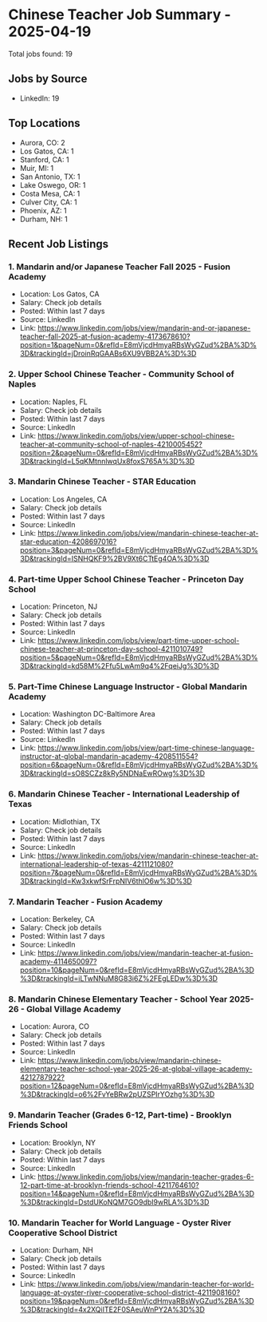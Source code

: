 # Chinese Teacher Job Summary - 2025-04-19

Total jobs found: 19

## Jobs by Source

- LinkedIn: 19

## Top Locations

- Aurora, CO: 2
- Los Gatos, CA: 1
- Stanford, CA: 1
- Muir, MI: 1
- San Antonio, TX: 1
- Lake Oswego, OR: 1
- Costa Mesa, CA: 1
- Culver City, CA: 1
- Phoenix, AZ: 1
- Durham, NH: 1

## Recent Job Listings

### 1. Mandarin and/or Japanese Teacher Fall 2025 - Fusion Academy
- Location: Los Gatos, CA
- Salary: Check job details
- Posted: Within last 7 days
- Source: LinkedIn
- Link: https://www.linkedin.com/jobs/view/mandarin-and-or-japanese-teacher-fall-2025-at-fusion-academy-4173678610?position=1&pageNum=0&refId=E8mVjcdHmyaRBsWyGZud%2BA%3D%3D&trackingId=jDroinRqGAABs6XU9VBB2A%3D%3D

### 2. Upper School Chinese Teacher - Community School of Naples
- Location: Naples, FL
- Salary: Check job details
- Posted: Within last 7 days
- Source: LinkedIn
- Link: https://www.linkedin.com/jobs/view/upper-school-chinese-teacher-at-community-school-of-naples-4210005452?position=2&pageNum=0&refId=E8mVjcdHmyaRBsWyGZud%2BA%3D%3D&trackingId=L5qKMtnnlwqUx8foxS765A%3D%3D

### 3. Mandarin Chinese Teacher - STAR Education
- Location: Los Angeles, CA
- Salary: Check job details
- Posted: Within last 7 days
- Source: LinkedIn
- Link: https://www.linkedin.com/jobs/view/mandarin-chinese-teacher-at-star-education-4208697016?position=3&pageNum=0&refId=E8mVjcdHmyaRBsWyGZud%2BA%3D%3D&trackingId=ISNHQKF9%2BV9Xt6CTtEg4OA%3D%3D

### 4. Part-time Upper School Chinese Teacher - Princeton Day School
- Location: Princeton, NJ
- Salary: Check job details
- Posted: Within last 7 days
- Source: LinkedIn
- Link: https://www.linkedin.com/jobs/view/part-time-upper-school-chinese-teacher-at-princeton-day-school-4211010749?position=5&pageNum=0&refId=E8mVjcdHmyaRBsWyGZud%2BA%3D%3D&trackingId=kd58M%2Ffu5LwAm9q4%2FqeiJg%3D%3D

### 5. Part-Time Chinese Language Instructor - Global Mandarin Academy
- Location: Washington DC-Baltimore Area
- Salary: Check job details
- Posted: Within last 7 days
- Source: LinkedIn
- Link: https://www.linkedin.com/jobs/view/part-time-chinese-language-instructor-at-global-mandarin-academy-4208511554?position=6&pageNum=0&refId=E8mVjcdHmyaRBsWyGZud%2BA%3D%3D&trackingId=sO8SCZz8kRy5NDNaEwROwg%3D%3D

### 6. Mandarin Chinese Teacher - International Leadership of Texas
- Location: Midlothian, TX
- Salary: Check job details
- Posted: Within last 7 days
- Source: LinkedIn
- Link: https://www.linkedin.com/jobs/view/mandarin-chinese-teacher-at-international-leadership-of-texas-4211121080?position=7&pageNum=0&refId=E8mVjcdHmyaRBsWyGZud%2BA%3D%3D&trackingId=Kw3xkwfSrFrpNIV6thlO6w%3D%3D

### 7. Mandarin Teacher - Fusion Academy
- Location: Berkeley, CA
- Salary: Check job details
- Posted: Within last 7 days
- Source: LinkedIn
- Link: https://www.linkedin.com/jobs/view/mandarin-teacher-at-fusion-academy-4114650097?position=10&pageNum=0&refId=E8mVjcdHmyaRBsWyGZud%2BA%3D%3D&trackingId=iLTwNNuM8G83i6Z%2FEgLEDw%3D%3D

### 8. Mandarin Chinese Elementary Teacher - School Year 2025-26 - Global Village Academy
- Location: Aurora, CO
- Salary: Check job details
- Posted: Within last 7 days
- Source: LinkedIn
- Link: https://www.linkedin.com/jobs/view/mandarin-chinese-elementary-teacher-school-year-2025-26-at-global-village-academy-4212787922?position=12&pageNum=0&refId=E8mVjcdHmyaRBsWyGZud%2BA%3D%3D&trackingId=o6%2FvYeBRw2pUZSPIrYOzhg%3D%3D

### 9. Mandarin Teacher (Grades 6-12, Part-time) - Brooklyn Friends School
- Location: Brooklyn, NY
- Salary: Check job details
- Posted: Within last 7 days
- Source: LinkedIn
- Link: https://www.linkedin.com/jobs/view/mandarin-teacher-grades-6-12-part-time-at-brooklyn-friends-school-4211764610?position=14&pageNum=0&refId=E8mVjcdHmyaRBsWyGZud%2BA%3D%3D&trackingId=DstdUKoNQM7GO9dbI9wRLA%3D%3D

### 10. Mandarin Teacher for World Language - Oyster River Cooperative School District
- Location: Durham, NH
- Salary: Check job details
- Posted: Within last 7 days
- Source: LinkedIn
- Link: https://www.linkedin.com/jobs/view/mandarin-teacher-for-world-language-at-oyster-river-cooperative-school-district-4211908160?position=19&pageNum=0&refId=E8mVjcdHmyaRBsWyGZud%2BA%3D%3D&trackingId=4x2XQiITE2F0SAeuWnPY2A%3D%3D

